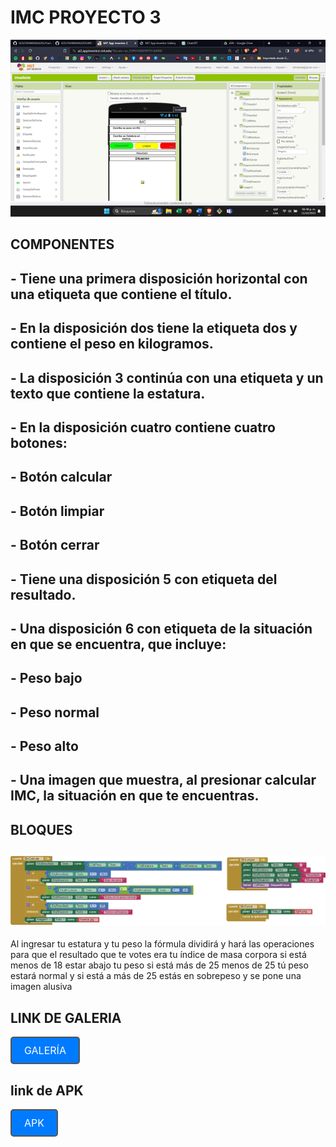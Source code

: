 # IMC PROYECTO 3

![Vista](Imagen1.png)

## COMPONENTES

## - Tiene una primera disposición horizontal con una etiqueta que contiene el título.

## 

## - En la disposición dos tiene la etiqueta dos y contiene el peso en kilogramos.

## 

## - La disposición 3 continúa con una etiqueta y un texto que contiene la estatura.

## 

## - En la disposición cuatro contiene cuatro botones:

## - Botón calcular

## - Botón limpiar

## - Botón cerrar

## 

## - Tiene una disposición 5 con etiqueta del resultado.

## 

## - Una disposición 6 con etiqueta de la situación en que se encuentra, que incluye:

## - Peso bajo

## - Peso normal

## - Peso alto

## - Una imagen que muestra, al presionar calcular IMC, la situación en que te encuentras.

## BLOQUES

## ![BLOQUES](imagen2.png)

Al ingresar tu estatura y tu peso la fórmula dividirá y hará las operaciones para que el resultado que te votes era tu índice de masa corpora si está menos de 18 estar abajo tu peso si está más de 25 menos de 25 tú peso estará normal y si está a más de 25 estás en sobrepeso y se pone una imagen alusiva

## LINK DE GALERIA
<a href="https://gallery.appinventor.mit.edu/?galleryid=69e0be37-40d7-46c2-9834-53ed684863aa" style="text-decoration: none; display: inline-block; padding: 10px 20px; border: 2px solid #555; border-radius: 5px; background-color: #007bff; color: #fff; font-size: 16px;" rel="noopener">
  GALERÍA
</a>

## link de APK
<a href="https://drive.google.com/file/d/1wGBtE7M44i2pU9_1qvmRk6MNP9Ll568j/view?usp=sharing" style="text-decoration: none; display: inline-block; padding: 10px 20px; border: 2px solid #555; border-radius: 5px; background-color: #007bff; color: #fff; font-size: 16px;" rel="noopener">
  APK
</a>

</center>
